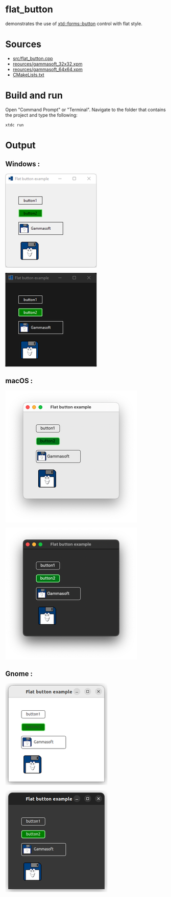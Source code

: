 # flat_button

demonstrates the use of [xtd::forms::button](https://gammasoft71.github.io/xtd/reference_guides/latest/classxtd_1_1forms_1_1button.html) control with flat style.

# Sources

* [src/flat_button.cpp](src/flat_button.cpp)
* [reources/gammasoft_32x32.xpm](reources/gammasoft_32x32.xpm)
* [reources/gammasoft_64x64.xpm](reources/gammasoft_64x64.xpm)
* [CMakeLists.txt](CMakeLists.txt)

# Build and run

Open "Command Prompt" or "Terminal". Navigate to the folder that contains the project and type the following:

```shell
xtdc run
```

# Output

## Windows :

![Screenshot](../../../../docs/pictures/examples/flat_button_w.png)

![Screenshot](../../../../docs/pictures/examples/flat_button_wd.png)

## macOS :

![Screenshot](../../../../docs/pictures/examples/flat_button_m.png)

![Screenshot](../../../../docs/pictures/examples/flat_button_md.png)

## Gnome :

![Screenshot](../../../../docs/pictures/examples/flat_button_g.png)

![Screenshot](../../../../docs/pictures/examples/flat_button_gd.png)
